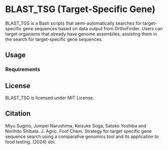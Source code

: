 # BLAST_TSG (Target-Specific Gene)
BLAST_TGS is a Bash scripts that semi-automatically searches for target-specific gene sequences based on data output from OrthoFinder. Users can target organisms that already have genome assemblies, assisting them in the search for target-specific gene sequences.

## Usage
### Requirements



## License
BLAST_TSG is licensed under MIT License. 


## Citation
Miyu Sugino, Jumpei Narushima, Keisuke Soga, Satoko Yoshiba and Norihito Shibata. J. Agric. Foof Chem. Strategy for target specific gene sequence search using a comparative genomics tool and its application to food testing. (2024) doi: 
